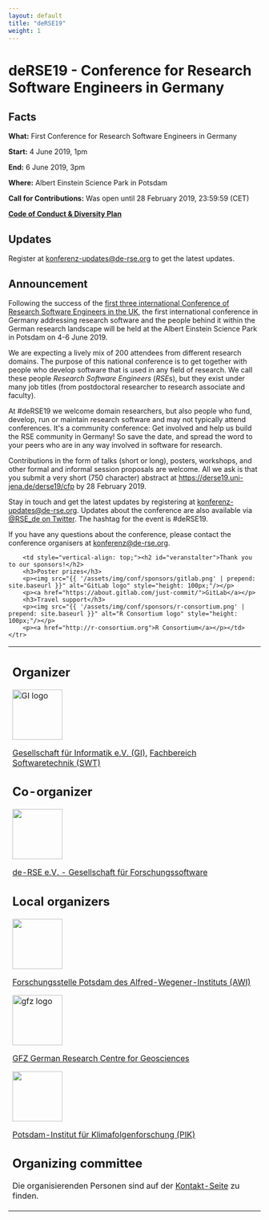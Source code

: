 ```yaml
---
layout: default
title: "deRSE19"
weight: 1
---
```


# deRSE19 - Conference for Research Software Engineers in Germany


## Facts

**What:** First Conference for Research Software Engineers in Germany

**Start:** 4 June 2019, 1pm

**End:** 6 June 2019, 3pm

**Where:** Albert Einstein Science Park in Potsdam

**Call for Contributions:** Was open until 28 February 2019, 23:59:59 (CET)

**[Code of Conduct & Diversity Plan](code-of-conduct.html)**

## Updates

Register at [konferenz-updates@de-rse.org](https://ml06.ispgateway.de/mailman/listinfo/konferenz-updates_de-rse.org) to get the latest updates.

## Announcement

Following the success of the [first three international Conference of Research Software Engineers in the UK](https://rse.ac.uk/events/past-conferences/), the first international conference in Germany addressing research software and the people behind it within the German research landscape will be held at the Albert Einstein Science Park in Potsdam on 4-6 June 2019.

We are expecting a lively mix of 200 attendees from different research domains. The purpose of this national conference is to get together with people who develop software that is used in any field of research. We call these people *Research Software Engineers* (*RSE*s), but they exist under many job titles (from postdoctoral researcher to research associate and faculty).

At \#deRSE19 we welcome domain researchers, but also people who fund, develop, run or maintain research software and may not typically attend conferences. It's a community conference: Get involved and help us build the RSE community in Germany! So save the date, and spread the word to your peers who are in any way involved in software for research.

Contributions in the form of talks (short or long), posters, workshops, and other formal and informal session proposals
are welcome. All we ask is that you submit a very short (750 character) abstract at <https://derse19.uni-jena.de/derse19/cfp> by 28 February 2019.

Stay in touch and get the latest updates by registering at [konferenz-updates@de-rse.org](https://ml06.ispgateway.de/mailman/listinfo/konferenz-updates_de-rse.org). Updates about the conference are also available via [@RSE_de on Twitter](https://twitter.com/rse_de). The hashtag for the event is #deRSE19.

If you have any questions about the conference, please contact the conference organisers at [konferenz@de-rse.org](mailto:konferenz@de-rse.org).


<table style="width: 100%;">
	<tr>
		<td style="vertical-align: top;"><h2 id="veranstalter">Organizer</h2>
		<p><img src="https://gi.de/fileadmin/GI/Allgemein/Logos/GI.png" alt="GI logo" style="width: 100px;"/></p>
		<p><a href="http://www.gi.de">Gesellschaft für Informatik e.V. (GI)</a>, <a href="https://fb-swt.gi.de/">Fachbereich Softwaretechnik (SWT)</a></p>
		<h2 id="mitveranstalter">Co-organizer</h2>
		<p><img src="{{ '/assets/img/association/logo-grayscale-web.png' | prepend: site.baseurl }}" style="width: 100px;"/></p>
		<p><a href="http://de-rse.org/de/">de-RSE e.V. - Gesellschaft für Forschungssoftware</a></p>
		<h2 id="lokale-veranstalter">Local organizers</h2>
		<p><img src="{{ '/assets/img/conf/awi_logo.svg' | prepend: site.baseurl }}" style="width: 100px;"/></p>
		<p><a href="https://www.awi.de/ueber-uns/standorte/potsdam/">Forschungsstelle Potsdam des Alfred-Wegener-Instituts (AWI)</a></p>
		<p><img src="https://www.gfz-potsdam.de/fileadmin/gfz/medien_kommunikation/Infothek/Mediathek/Bilder/GFZ/GFZ_Logo/GFZ-Logo_eng_RGB.svg" alt="gfz logo" style="width: 100px;"/></p>
		<p><a href="https://www.gfz-potsdam.de/">GFZ German Research Centre for Geosciences</a></p>
		<p><img src="{{ '/assets/img/conf/pik.png' | prepend: site.baseurl }}" style="width: 100px;"/></p>
		<p><a href="https://www.pik-potsdam.de/">Potsdam-Institut für Klimafolgenforschung (PIK)</a></p>
		<h2 id="konferenzkomitee">Organizing committee</h2>
		<p>Die organisierenden Personen sind auf der <a href="%7B%7B%20site.baseurl%20%7D%7D%7B%%20link%20de/conf2019/contact.md%20%%7D">Kontakt-Seite</a> zu finden.</p>
		</td>

		<td style="vertical-align: top;"><h2 id="veranstalter">Thank you to our sponsors!</h2>
		<h3>Poster prizes</h3>
		<p><img src="{{ '/assets/img/conf/sponsors/gitlab.png' | prepend: site.baseurl }}" alt="GitLab logo" style="height: 100px;"/></p>
		<p><a href="https://about.gitlab.com/just-commit/">GitLab</a></p>
		<h3>Travel support</h3>
		<p><img src="{{ '/assets/img/conf/sponsors/r-consortium.png' | prepend: site.baseurl }}" alt="R Consortium logo" style="height: 100px;"/></p>
		<p><a href="http://r-consortium.org">R Consortium</a></p></td>
	</tr>
</table>